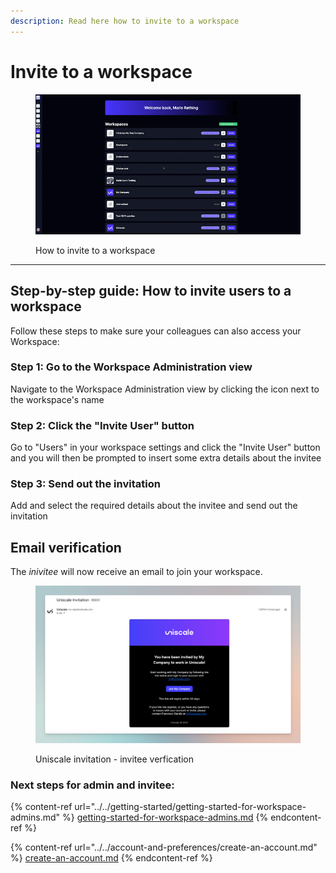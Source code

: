 ```yaml
---
description: Read here how to invite to a workspace
---
```


# Invite to a workspace

<figure><img src="../../.gitbook/assets/CleanShot 2024-03-14 at 15.09.14.gif" alt=""><figcaption><p>How to invite to a workspace</p></figcaption></figure>

***

## Step-by-step guide: How to invite users to a workspace&#x20;

Follow these steps to make sure your colleagues can also access your Workspace:



### Step 1: Go to the Workspace Administration view

Navigate to the Workspace Administration view by clicking the icon next to the workspace's name



### Step 2: Click the "Invite User" button

Go to "Users" in your workspace settings and click the "Invite User" button and you will then be prompted to insert some extra details about the invitee



### Step 3: Send out the invitation

Add and select the required details about the invitee and send out the invitation



## Email verification

The _inivitee_ will now receive an email to join your workspace.&#x20;

<figure><img src="../../.gitbook/assets/CleanShot 2024-03-18 at 15.26.32.png" alt=""><figcaption><p>Uniscale invitation - invitee verfication</p></figcaption></figure>

### Next steps for admin and invitee:&#x20;

{% content-ref url="../../getting-started/getting-started-for-workspace-admins.md" %}
[getting-started-for-workspace-admins.md](../../getting-started/getting-started-for-workspace-admins.md)
{% endcontent-ref %}

{% content-ref url="../../account-and-preferences/create-an-account.md" %}
[create-an-account.md](../../account-and-preferences/create-an-account.md)
{% endcontent-ref %}
